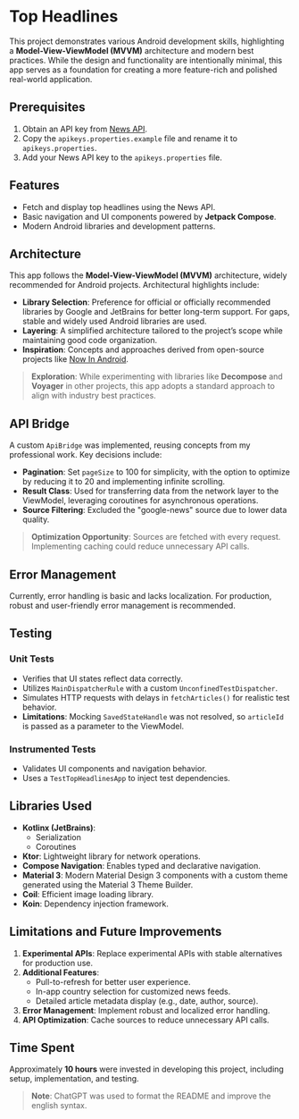 # Top Headlines

This project demonstrates various Android development skills, highlighting a **Model-View-ViewModel (MVVM)** architecture and modern best practices. While the design and functionality are intentionally minimal, this app serves as a foundation for creating a more feature-rich and polished real-world application.

## Prerequisites

1. Obtain an API key from [News API](https://newsapi.org/).
2. Copy the `apikeys.properties.example` file and rename it to `apikeys.properties`.
3. Add your News API key to the `apikeys.properties` file.

## Features

- Fetch and display top headlines using the News API.
- Basic navigation and UI components powered by **Jetpack Compose**.
- Modern Android libraries and development patterns.

## Architecture

This app follows the **Model-View-ViewModel (MVVM)** architecture, widely recommended for Android
projects. Architectural highlights include:

- **Library Selection**: Preference for official or officially recommended libraries by Google and
  JetBrains for better long-term support. For gaps, stable and widely used Android libraries are
  used.
- **Layering**: A simplified architecture tailored to the project’s scope while maintaining good
  code organization.
- **Inspiration**: Concepts and approaches derived from open-source projects
  like [Now In Android](https://github.com/android/nowinandroid).

> **Exploration**: While experimenting with libraries like **Decompose** and **Voyager** in other
> projects, this app adopts a standard approach to align with industry best practices.

## API Bridge

A custom `ApiBridge` was implemented, reusing concepts from my professional work. Key decisions
include:

- **Pagination**: Set `pageSize` to 100 for simplicity, with the option to optimize by reducing it
  to 20 and implementing infinite scrolling.
- **Result Class**: Used for transferring data from the network layer to the ViewModel, leveraging
  coroutines for asynchronous operations.
- **Source Filtering**: Excluded the "google-news" source due to lower data quality.

> **Optimization Opportunity**: Sources are fetched with every request. Implementing caching could
> reduce unnecessary API calls.

## Error Management

Currently, error handling is basic and lacks localization. For production, robust and user-friendly
error management is recommended.

## Testing

### Unit Tests

- Verifies that UI states reflect data correctly.
- Utilizes `MainDispatcherRule` with a custom `UnconfinedTestDispatcher`.
- Simulates HTTP requests with delays in `fetchArticles()` for realistic test behavior.
- **Limitations**: Mocking `SavedStateHandle` was not resolved, so `articleId` is passed as a
  parameter to the ViewModel.

### Instrumented Tests

- Validates UI components and navigation behavior.
- Uses a `TestTopHeadlinesApp` to inject test dependencies.

## Libraries Used

- **Kotlinx (JetBrains)**:
    - Serialization
    - Coroutines
- **Ktor**: Lightweight library for network operations.
- **Compose Navigation**: Enables typed and declarative navigation.
- **Material 3**: Modern Material Design 3 components with a custom theme generated using the
  Material 3 Theme Builder.
- **Coil**: Efficient image loading library.
- **Koin**: Dependency injection framework.

## Limitations and Future Improvements

1. **Experimental APIs**: Replace experimental APIs with stable alternatives for production use.
2. **Additional Features**:
    - Pull-to-refresh for better user experience.
    - In-app country selection for customized news feeds.
    - Detailed article metadata display (e.g., date, author, source).
3. **Error Management**: Implement robust and localized error handling.
4. **API Optimization**: Cache sources to reduce unnecessary API calls.

## Time Spent

Approximately **10 hours** were invested in developing this project, including setup,
implementation, and testing.

> **Note**: ChatGPT was used to format the README and improve the english syntax.
